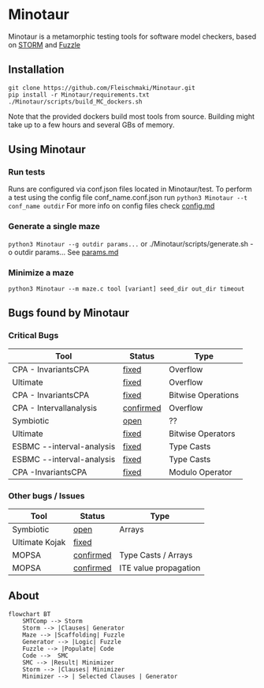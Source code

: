 # Minotaur
Minotaur is a metamorphic testing tools for software model checkers, based on [STORM](https://github.com/mariachris/storm) and [Fuzzle](https://github.com/SoftSec-KAIST/Fuzzle)

## Installation
```
git clone https://github.com/Fleischmaki/Minotaur.git
pip install -r Minotaur/requirements.txt
./Minotaur/scripts/build_MC_dockers.sh
```
Note that the provided dockers build most tools from source. Building might take up to a few hours and several GBs of memory.

## Using Minotaur
### Run tests
Runs are configured via conf.json files located in Minotaur/test.
To perform a test using the config file conf_name.conf.json run `python3 Minotaur --t conf_name outdir`
For more info on config files check [config.md](./config.md)

### Generate a single maze
`python3 Minotaur --g outdir params...` or ./Minotaur/scripts/generate.sh -o outdir params...
See [params.md](./params.md)

### Minimize a maze
`python3 Minotaur --m maze.c tool [variant] seed_dir out_dir timeout`

## Bugs found by Minotaur
### Critical Bugs
 Tool | Status | Type
 -- | -- | --
 CPA - InvariantsCPA | [fixed](https://gitlab.com/sosy-lab/software/cpachecker/-/issues/1114) | Overflow
Ultimate | [fixed](https://github.com/ultimate-pa/ultimate/issues/642#issuecomment-1661186726) | Overflow
CPA - InvariantsCPA | [fixed](https://gitlab.com/sosy-lab/software/cpachecker/-/issues/1130) | Bitwise Operations
CPA - Intervallanalysis | [confirmed](https://gitlab.com/sosy-lab/software/cpachecker/-/issues/1132#note_1544904422) | Overflow
Symbiotic | [open](https://github.com/staticafi/symbiotic/issues/247) | ??
Ultimate | [fixed](https://github.com/ultimate-pa/ultimate/issues/646) | Bitwise Operators
ESBMC --interval-analysis | [fixed](https://github.com/esbmc/esbmc/issues/1363) | Type Casts
ESBMC --interval-analysis | [fixed](https://github.com/esbmc/esbmc/issues/1392) | Type Casts
CPA -InvariantsCPA | [fixed](https://gitlab.com/sosy-lab/software/cpachecker/-/issues/1194) | Modulo Operator
### Other bugs / Issues
Tool | Status | Type
 -- | -- | --
 Symbiotic | [open](https://github.com/staticafi/symbiotic/issues/246) | Arrays
 Ultimate Kojak | [fixed](https://github.com/ultimate-pa/ultimate/issues/647#event-10423593364) |
 MOPSA | [confirmed](https://gitlab.com/mopsa/mopsa-analyzer/-/issues/150) | Type Casts / Arrays
 MOPSA | [confirmed](https://gitlab.com/mopsa/mopsa-analyzer/-/issues/157) | ITE value propagation
## About
```mermaid
flowchart BT
    SMTComp --> Storm
    Storm --> |Clauses| Generator
    Maze --> |Scaffolding| Fuzzle
    Generator --> |Logic| Fuzzle
    Fuzzle --> |Populate| Code 
    Code -->  SMC
    SMC --> |Result| Minimizer
    Storm --> |Clauses| Minimizer
    Minimizer --> | Selected Clauses | Generator

```

